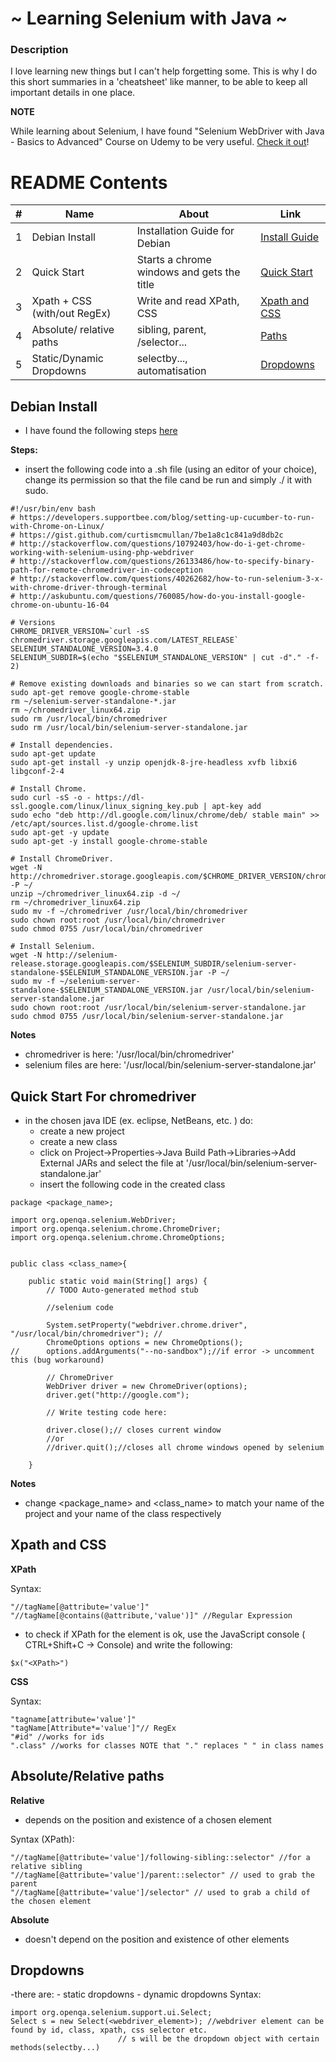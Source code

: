 # ~ Learning Selenium with Java ~

### Description
I love learning new things but I can't help forgetting some. This is why I do this short summaries in a 'cheatsheet' like manner, to be able to keep all important details in one place. 

**NOTE**

While learning about Selenium, I have found "Selenium WebDriver with Java - Basics to Advanced" Course on Udemy to be very useful. [Check it out](https://www.udemy.com/selenium-real-time-examplesinterview-questions/learn/v4/overview)!

# README Contents 

| #   | Name                              | About 			               | Link                                    |
| --- | --------------------------------- | ------------------------------------------ | -------------------------------------------- |
| 1   | Debian Install 	                  | Installation Guide for Debian     	       | [Install Guide](#debian-install) 	       |
| 2   | Quick Start 	                  | Starts a chrome windows and gets the title | [Quick Start](#quick-start-for-chromedriver) 	       |
| 3   | Xpath + CSS (with/out RegEx) 	  | Write and read XPath, CSS	       	       | [Xpath and CSS](#xpath-and-css) 	       |
| 4   | Absolute/ relative paths 	  | sibling, parent, /selector...	       | [Paths](#absolute-relative-paths) 	       |
| 5   | Static/Dynamic Dropdowns 	  | selectby..., automatisation		       | [Dropdowns](#Dropdowns) 	       |


## Debian Install
- I have found the following steps [here](https://gist.github.com/ziadoz/3e8ab7e944d02fe872c3454d17af31a5)

**Steps:**
- insert the following code into a .sh file (using an editor of your choice), change its permission so that the file cand be run and simply ./ it with sudo.

```
#!/usr/bin/env bash
# https://developers.supportbee.com/blog/setting-up-cucumber-to-run-with-Chrome-on-Linux/
# https://gist.github.com/curtismcmullan/7be1a8c1c841a9d8db2c
# http://stackoverflow.com/questions/10792403/how-do-i-get-chrome-working-with-selenium-using-php-webdriver
# http://stackoverflow.com/questions/26133486/how-to-specify-binary-path-for-remote-chromedriver-in-codeception
# http://stackoverflow.com/questions/40262682/how-to-run-selenium-3-x-with-chrome-driver-through-terminal
# http://askubuntu.com/questions/760085/how-do-you-install-google-chrome-on-ubuntu-16-04

# Versions
CHROME_DRIVER_VERSION=`curl -sS chromedriver.storage.googleapis.com/LATEST_RELEASE`
SELENIUM_STANDALONE_VERSION=3.4.0
SELENIUM_SUBDIR=$(echo "$SELENIUM_STANDALONE_VERSION" | cut -d"." -f-2)

# Remove existing downloads and binaries so we can start from scratch.
sudo apt-get remove google-chrome-stable
rm ~/selenium-server-standalone-*.jar
rm ~/chromedriver_linux64.zip
sudo rm /usr/local/bin/chromedriver
sudo rm /usr/local/bin/selenium-server-standalone.jar

# Install dependencies.
sudo apt-get update
sudo apt-get install -y unzip openjdk-8-jre-headless xvfb libxi6 libgconf-2-4

# Install Chrome.
sudo curl -sS -o - https://dl-ssl.google.com/linux/linux_signing_key.pub | apt-key add
sudo echo "deb http://dl.google.com/linux/chrome/deb/ stable main" >> /etc/apt/sources.list.d/google-chrome.list
sudo apt-get -y update
sudo apt-get -y install google-chrome-stable

# Install ChromeDriver.
wget -N http://chromedriver.storage.googleapis.com/$CHROME_DRIVER_VERSION/chromedriver_linux64.zip -P ~/
unzip ~/chromedriver_linux64.zip -d ~/
rm ~/chromedriver_linux64.zip
sudo mv -f ~/chromedriver /usr/local/bin/chromedriver
sudo chown root:root /usr/local/bin/chromedriver
sudo chmod 0755 /usr/local/bin/chromedriver

# Install Selenium.
wget -N http://selenium-release.storage.googleapis.com/$SELENIUM_SUBDIR/selenium-server-standalone-$SELENIUM_STANDALONE_VERSION.jar -P ~/
sudo mv -f ~/selenium-server-standalone-$SELENIUM_STANDALONE_VERSION.jar /usr/local/bin/selenium-server-standalone.jar
sudo chown root:root /usr/local/bin/selenium-server-standalone.jar
sudo chmod 0755 /usr/local/bin/selenium-server-standalone.jar
```

**Notes**
- chromedriver is here: '/usr/local/bin/chromedriver'
- selenium files are here: '/usr/local/bin/selenium-server-standalone.jar'

## Quick Start For chromedriver
- in the chosen java IDE (ex. eclipse, NetBeans, etc. ) do:
	- create a new project
	- create a new class
	- click on Project->Properties->Java Build Path->Libraries->Add External JARs and select the file at '/usr/local/bin/selenium-server-standalone.jar'
	- insert the following code in the created class 

```
package <package_name>;

import org.openqa.selenium.WebDriver;
import org.openqa.selenium.chrome.ChromeDriver;
import org.openqa.selenium.chrome.ChromeOptions;


public class <class_name>{

	public static void main(String[] args) {
		// TODO Auto-generated method stub

		//selenium code		

		System.setProperty("webdriver.chrome.driver", "/usr/local/bin/chromedriver"); //
		ChromeOptions options = new ChromeOptions();
//		options.addArguments("--no-sandbox");//if error -> uncomment this (bug workaround)
		
		// ChromeDriver
		WebDriver driver = new ChromeDriver(options);
		driver.get("http://google.com");

		// Write testing code here:

		driver.close();// closes current window
		//or
		//driver.quit();//closes all chrome windows opened by selenium

	}
```
**Notes**
- change <package_name> and <class_name> to match your name of the project and your name of the class respectively

## Xpath and CSS

**XPath**

Syntax:
```
"//tagName[@attribute='value']"
"//tagName[@contains(@attribute,'value')]" //Regular Expression 
```
- to check if XPath for the element is ok, use the JavaScript console ( CTRL+Shift+C -> Console) and write the following:
```
$x("<XPath>")
```

**CSS**

Syntax:
```
"tagname[attribute='value']"
"tagName[Attribute*='value']"// RegEx
"#id" //works for ids
".class" //works for classes NOTE that "." replaces " " in class names
```

## Absolute/Relative paths

**Relative**
- depends on the position and existence of a chosen element

Syntax (XPath):
```
"//tagName[@attribute='value']/following-sibling::selector" //for a relative sibling
"//tagName[@attribute='value']/parent::selector" // used to grab the parent
"//tagName[@attribute='value']/selector" // used to grab a child of the chosen element
```

**Absolute**
- doesn't depend on the position and existence of other elements


## Dropdowns
-there are:
	- static dropdowns
	- dynamic dropdowns
Syntax:
```
import org.openqa.selenium.support.ui.Select;
Select s = new Select(<webdriver_element>); //webdriver element can be found by id, class, xpath, css selector etc.
					    // s will be the dropdown object with certain methods(selectby...) 
```
